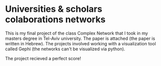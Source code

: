 # Universities & scholars colaborations networks

This is my final project of the class Complex Network that I took in my masters degree in Tel-Aviv university.
The paper is attached (the paper is written in Hebrew). The projects involved working with a visualization tool called Gephi (the networks can't be visualized via python).

The project recieved a perfect score! 

